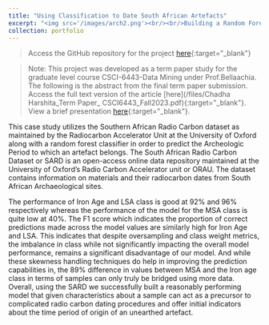 ```yaml
---
title: "Using Classification to Date South African Artefacts"
excerpt: "<img src='/images/arch2.png'><br/><br/>Building a Random Forest Classifier with class weight adjustment to handle skewness to predict the time period to which South African Radio Carbon dated artefacts belong."
collection: portfolio
---
```

> Access the GitHub repository for the project [here](https://github.com/harshitaachadha/Data-Mining-in-Archeology){:target="_blank"}

> Note: This project was developed as a term paper study for the graduate level course CSCI-6443-Data Mining under Prof.Bellaachia. The following is the abstract from the final term paper submission. Access the full text version of the article [here](/files/Chadha Harshita_Term Paper_ CSCI6443_Fall2023.pdf){:target="_blank"}. View a brief presentation [here](https://docs.google.com/presentation/d/1L2OayD-bh1KThuYxsuPug0c3iTLWBJXQLZG07eh7jpc/edit?usp=sharing){:target="_blank"}.

This case study utilizes the Southern African Radio Carbon dataset as maintained by the Radiocarbon Accelerator Unit at the University of Oxford along with a random forest classifier in order to predict the Archeologic Period to which an artefact belongs. The South African Radio Carbon Dataset or SARD is an open-access online data repository maintained at the University of Oxford’s Radio Carbon Accelerator unit or ORAU. The dataset contains information on materials and their radiocarbon dates from South African Archaeological sites.

The performance of Iron Age and LSA class is good at 92% and 96% respectively whereas the performance of the model for the MSA class is quite low at 40%. The F1 score which indicates the proportion of correct predictions made across the model values are similarly high for Iron Age and LSA. This indicates that despite oversampling and class weight metrics, the imbalance in class while not significantly impacting the overall model performance, remains a significant disadvantage of our model. And while these skewness handling techniques do help in improving the prediction capabilities in, the 89% difference in values between MSA and the Iron age class in terms of samples can only truly be bridged using more data. Overall, using the SARD we successfully built a reasonably performing model that given characteristics about a sample can act as a precursor to complicated radio carbon dating procedures and offer initial indicators about the time period of origin of an unearthed artefact.
